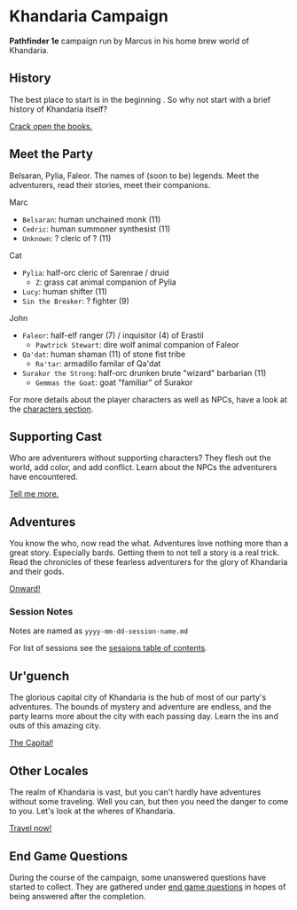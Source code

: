 # Khandaria Campaign

**Pathfinder 1e** campaign run by Marcus in his home brew world of Khandaria.  

## History

The best place to start is in the beginning . So why not start with a brief history of Khandaria itself?  

[Crack open the books.](history-of-khandaria.md)  


## Meet the Party

Belsaran, Pylia, Faleor. The names of (soon to be) legends. Meet the adventurers, read their stories, meet their companions.

Marc
- `Belsaran`: human unchained monk (11)
- `Cedric`: human summoner synthesist (11)
- `Unknown`: ? cleric of ? (11)

Cat
- `Pylia`: half-orc cleric of Sarenrae / druid
    - `Z`: grass cat animal companion of Pylia
- `Lucy`: human shifter (11)
- `Sin the Breaker`: ? fighter (9)

John
- `Faleor`: half-elf ranger (7) / inquisitor (4) of Erastil
    - `Pawtrick Stewart`: dire wolf animal companion of Faleor
- `Qa'dat`: human shaman (11) of stone fist tribe
    - `Ra'tar`: armadillo familar of Qa'dat
- `Surakor the Strong`: half-orc drunken brute "wizard" barbarian (11)
    - `Gemmas the Goat`: goat "familiar" of Surakor

For more details about the player characters as well as NPCs, have a look at the [characters section](/characters/).


## Supporting Cast

Who are adventurers without supporting characters? They flesh out the world, add color, and add conflict. Learn about the NPCs the adventurers have encountered.   

[Tell me more.](/characters/README.md#npcs)


## Adventures

You know the who, now read the what. Adventures love nothing more than a great story. Especially bards. Getting them to not tell a story is a real trick. Read the chronicles of these fearless adventurers for the glory of Khandaria and their gods.  

[Onward!](/adventures/)

### Session Notes

Notes are named as `yyyy-mm-dd-session-name.md`

For list of sessions see the [sessions table of contents](/sessions/).


## Ur'guench

The glorious capital city of Khandaria is the hub of most of our party's adventures.  The bounds of mystery and adventure are endless, and the party learns more about the city with each passing day.  Learn the ins and outs of this amazing city.  

[The Capital!](/locations/urgench.md)  

## Other Locales

The realm of Khandaria is vast, but you can't hardly have adventures without some traveling. Well you can, but then you need the danger to come to you. Let's look at the wheres of Khandaria.  

[Travel now!](/locations/)  


## End Game Questions

During the course of the campaign, some unanswered questions have started to collect. They are gathered under [end game questions](end-game-questions.md) in hopes of being answered after the completion.
